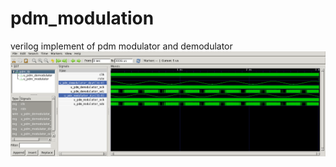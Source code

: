 # pdm_modulation
verilog implement of pdm modulator and demodulator
![format](https://github.com/BHa2R00/pdm_modulation/blob/main/20230811161852_1571x526_scrot.png)
